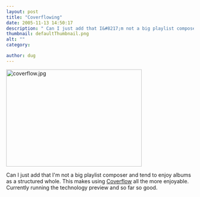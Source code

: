 ```yaml
---
layout: post
title: "Coverflowing"
date: 2005-11-13 14:50:17
description: " Can I just add that I&#8217;m not a big playlist composer and tend to enjoy albums as a structured whole. This makes using Coverflow all the more enjoyable. Currently running the technology preview and so far so good&#8230;."
thumbnail: defaultThumbnail.png
alt: ""
category: 

author: dug
---
```


<p><img alt="coverflow.jpg" src="http://www.donkeyontheedge.com/i/coverflow.jpg" width="364" height="261" style="border:none;" /></p>

<p>Can I just add that I'm not a big playlist composer and tend to enjoy albums as a structured whole. This makes using <a href="http://www.steelskies.com/coverflow/HomePage.html">Coverflow</a> all the more enjoyable. Currently running the technology preview and so far so good.</p>
